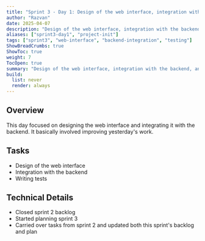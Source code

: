 ```yaml
---
title: "Sprint 3 - Day 1: Design of the web interface, integration with the backend."
author: "Razvan"
date: 2025-04-07
description: "Design of the web interface, integration with the backend, and testing."
aliases: ["sprint3-day1", "project-init"]
tags: ["sprint3", "web-interface", "backend-integration", "testing"]
ShowBreadCrumbs: true
ShowToc: true
weight: 7
TocOpen: true
summary: "Design of the web interface, integration with the backend, and testing."
build:
  list: never
  render: always
---
```


## Overview

This day focused on designing the web interface and integrating it with the backend.
It basically involved improving yesterday's work.

## Tasks

- Design of the web interface
- Integration with the backend
- Writing tests

## Technical Details

- Closed sprint 2 backlog
- Started planning sprint 3
- Carried over tasks from sprint 2 and updated both this sprint's backlog and plan
